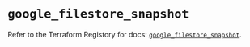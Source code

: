 # `google_filestore_snapshot`

Refer to the Terraform Registory for docs: [`google_filestore_snapshot`](https://www.terraform.io/docs/providers/google-beta/r/google_filestore_snapshot).
